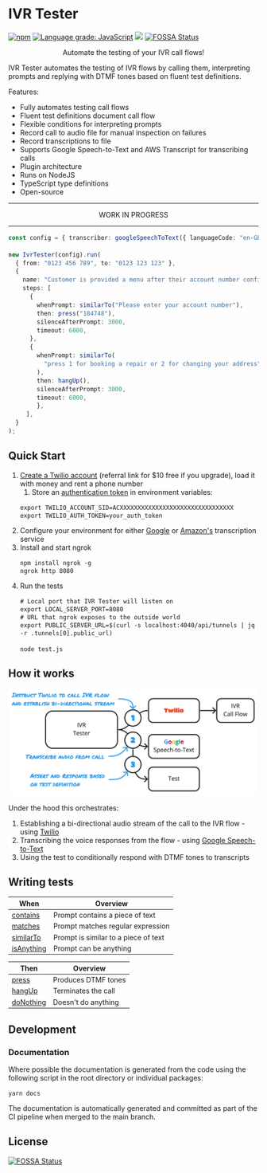 # IVR Tester

[![npm](https://img.shields.io/npm/v/ivr-tester)](https://www.npmjs.com/package/ivr-tester)
[![Language grade: JavaScript](https://img.shields.io/lgtm/grade/javascript/g/SketchingDev/ivr-tester.svg?logo=lgtm&logoWidth=18)](https://lgtm.com/projects/g/SketchingDev/ivr-tester/context:javascript)
![](https://github.com/SketchingDev/ivr-tester/workflows/On%20Push/badge.svg)
[![FOSSA Status](https://app.fossa.com/api/projects/git%2Bgithub.com%2FSketchingDev%2Fivr-tester.svg?type=shield)](https://app.fossa.com/projects/git%2Bgithub.com%2FSketchingDev%2Fivr-tester?ref=badge_shield)

<p align="center">
  Automate the testing of your IVR call flows!
</p>

IVR Tester automates the testing of IVR flows by calling them, interpreting prompts and replying with DTMF tones based
on fluent test definitions.

Features:
* Fully automates testing call flows
* Fluent test definitions document call flow
* Flexible conditions for interpreting prompts
* Record call to audio file for manual inspection on failures
* Record transcriptions to file
* Supports Google Speech-to-Text and AWS Transcript for transcribing calls
* Plugin architecture
* Runs on NodeJS
* TypeScript type definitions
* Open-source

---

<p align="center">WORK IN PROGRESS</p>

---

```typescript
const config = { transcriber: googleSpeechToText({ languageCode: "en-GB" }) };

new IvrTester(config).run(
  { from: "0123 456 789", to: "0123 123 123" },
  {
    name: "Customer is provided a menu after their account number confirmed",
    steps: [
      {
        whenPrompt: similarTo("Please enter your account number"),
        then: press("184748"),
        silenceAfterPrompt: 3000,
        timeout: 6000,
      },
      {
        whenPrompt: similarTo(
          "press 1 for booking a repair or 2 for changing your address"
        ),
        then: hangUp(),
        silenceAfterPrompt: 3000,
        timeout: 6000,
        },
     ],
  }
);
```

## Quick Start

1. [Create a Twilio account](https://www.twilio.com/referral/9E7LvU) (referral link for $10 free if you upgrade), load it with money and rent a phone number
   1. Store an [authentication token](https://support.twilio.com/hc/en-us/articles/223136027-Auth-Tokens-and-How-to-Change-Them) in environment variables:
   ```shell
   export TWILIO_ACCOUNT_SID=ACXXXXXXXXXXXXXXXXXXXXXXXXXXXXXXXX
   export TWILIO_AUTH_TOKEN=your_auth_token
   ```
1. Configure your environment for either [Google](packages/transcriber-google-speech-to-text) or [Amazon's](packages/transcriber-amazon-transcribe) transcription service
1. Install and start ngrok
   ```shell
   npm install ngrok -g
   ngrok http 8080
   ```
1. Run the tests
   ```shell
   # Local port that IVR Tester will listen on
   export LOCAL_SERVER_PORT=8080
   # URL that ngrok exposes to the outside world
   export PUBLIC_SERVER_URL=$(curl -s localhost:4040/api/tunnels | jq -r .tunnels[0].public_url)

   node test.js
   ```

## How it works

<p align="center">
  <img src="doc/assets/flow.jpg">
</p>

Under the hood this orchestrates:
 1. Establishing a bi-directional audio stream of the call to the IVR flow - using [Twilio](https://www.twilio.com/)
 1. Transcribing the voice responses from the flow - using [Google Speech-to-Text](https://cloud.google.com/speech-to-text)
 1. Using the test to conditionally respond with DTMF tones to transcripts

## Writing tests

| When         | Overview                             |
| -------------|--------------------------------------|
| [contains]   | Prompt contains a piece of text      |
| [matches]    | Prompt matches regular expression    |
| [similarTo]  | Prompt is similar to a piece of text |
| [isAnything] | Prompt can be anything               |

[contains]: ./packages/ivr-tester/doc/modules/_testing_test_conditions_when_contains_.md
[matches]: ./packages/ivr-tester/doc/modules/_testing_test_conditions_when_matches_.md
[similarTo]:  ./packages/ivr-tester/doc/modules/_testing_test_conditions_when_similarto_.md
[isAnything]: ./packages/ivr-tester/doc/modules/_testing_test_conditions_when_isanything_.md

| Then        | Overview            |
| ------------|---------------------|
| [press]     | Produces DTMF tones |
| [hangUp]    | Terminates the call |
| [doNothing] | Doesn't do anything |

[press]: ./packages/ivr-tester/doc/modules/_testing_test_conditions_then_press_.md
[hangUp]: ./packages/ivr-tester/doc/modules/_testing_test_conditions_then_hangup_.md
[doNothing]: ./packages/ivr-tester/doc/modules/_testing_test_conditions_then_donothing_.md

## Development

### Documentation

Where possible the documentation is generated from the code using the following script in the root directory or
individual packages:

```shell
yarn docs
```

The documentation is automatically generated and committed as part of the CI pipeline when merged to the main branch.

## License

[![FOSSA Status](https://app.fossa.com/api/projects/git%2Bgithub.com%2FSketchingDev%2Fivr-tester.svg?type=large)](https://app.fossa.com/projects/git%2Bgithub.com%2FSketchingDev%2Fivr-tester?ref=badge_large)
